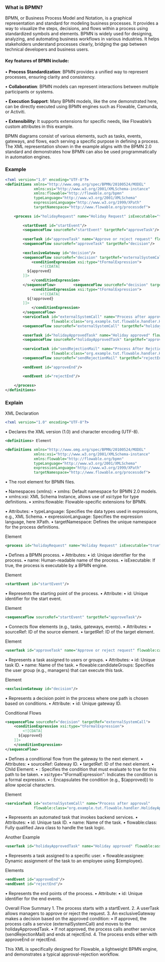 
### What is BPMN?

BPMN, or Business Process Model and Notation, is a graphical representation and standard for modeling business processes. It provides a way to visualize the steps, decisions, and flows within a process using standardized symbols and elements. BPMN is widely used for designing, analyzing, and automating business workflows in various industries. It helps stakeholders understand processes clearly, bridging the gap between technical developers and business users.

#### Key features of BPMN include:

• **Process Standardization**: BPMN provides a unified way to represent processes, ensuring clarity and consistency.

• **Collaboration**: BPMN models can represent interactions between multiple participants or systems.

• **Execution Support**: Many BPMN models, like the one demonstrated here, can be directly executed using BPMN engines such as Flowable, Camunda, or Activiti.

• **Extensibility**: It supports extensions for specific needs, like Flowable’s custom attributes in this example.

BPMN diagrams consist of various elements, such as tasks, events, gateways, and flows, each serving a specific purpose in defining a process. The XML representation shown in the example aligns with the BPMN 2.0 standard and demonstrates how BPMN can also be used programmatically in automation engines.


### Example

```xml
<?xml version="1.0" encoding="UTF-8"?>  
<definitions xmlns="http://www.omg.org/spec/BPMN/20100524/MODEL"  
             xmlns:xsi="http://www.w3.org/2001/XMLSchema-instance"  
             xmlns:flowable="http://flowable.org/bpmn"  
             typeLanguage="http://www.w3.org/2001/XMLSchema"  
             expressionLanguage="http://www.w3.org/1999/XPath"  
             targetNamespace="http://www.flowable.org/processdef">  
  
    <process id="holidayRequest" name="Holiday Request" isExecutable="true">  
  
        <startEvent id="startEvent"/>  
        <sequenceFlow sourceRef="startEvent" targetRef="approveTask"/>  
  
        <userTask id="approveTask" name="Approve or reject request" flowable:candidateGroups="managers"/>  
        <sequenceFlow sourceRef="approveTask" targetRef="decision"/>  
  
        <exclusiveGateway id="decision"/>  
        <sequenceFlow sourceRef="decision" targetRef="externalSystemCall">  
            <conditionExpression xsi:type="tFormalExpression">  
                <![CDATA[  
          ${approved}  
        ]]>  
            </conditionExpression>  
        </sequenceFlow>        <sequenceFlow sourceRef="decision" targetRef="sendRejectionMail">  
            <conditionExpression xsi:type="tFormalExpression">  
                <![CDATA[  
          ${!approved}  
        ]]>  
            </conditionExpression>  
        </sequenceFlow>  
        <serviceTask id="externalSystemCall" name="Process after approval"  
                     flowable:class="org.example.tut.flowable.handler.HolidayApprovalHandler"/>  
        <sequenceFlow sourceRef="externalSystemCall" targetRef="holidayApprovedTask"/>  
  
        <userTask id="holidayApprovedTask" name="Holiday approved" flowable:assignee="${employee}"/>  
        <sequenceFlow sourceRef="holidayApprovedTask" targetRef="approveEnd"/>  
  
        <serviceTask id="sendRejectionMail" name="Process After Rejction"  
                     flowable:class="org.example.tut.flowable.handler.HolidayRejectionHandler"/>  
        <sequenceFlow sourceRef="sendRejectionMail" targetRef="rejectEnd"/>  
  
        <endEvent id="approveEnd"/>  
  
        <endEvent id="rejectEnd"/>  
  
    </process>  
</definitions>
```

### Explain

XML Declaration

```xml
<?xml version="1.0" encoding="UTF-8"?>
```
•	Declares the XML version (1.0) and character encoding (UTF-8).

```xml
<definitions> Element

<definitions xmlns="http://www.omg.org/spec/BPMN/20100524/MODEL"
             xmlns:xsi="http://www.w3.org/2001/XMLSchema-instance"
             xmlns:flowable="http://flowable.org/bpmn"
             typeLanguage="http://www.w3.org/2001/XMLSchema"
             expressionLanguage="http://www.w3.org/1999/XPath"
             targetNamespace="http://www.flowable.org/processdef">
```

•	The root element for BPMN files.

•	Namespaces (xmlns):
	•	xmlns: Default namespace for BPMN 2.0 models.
	•	xmlns:xsi: XML Schema Instance, allows use of xsi:type for type definitions.
	•	xmlns:flowable: Flowable-specific extensions for BPMN.
	
•	Attributes:
	•	typeLanguage: Specifies the data types used in expressions, e.g., XML Schema.
	•	expressionLanguage: Specifies the expression language, here XPath.
	•	targetNamespace: Defines the unique namespace for the process definitions.

<process> Element

```xml
<process id="holidayRequest" name="Holiday Request" isExecutable="true">
```

•	Defines a BPMN process.
•	Attributes:
	•	id: Unique identifier for the process.
	•	name: Human-readable name of the process.
	•	isExecutable: If true, the process is executable by a BPMN engine.

<startEvent> Element

```xml
<startEvent id="startEvent"/>
```
•	Represents the starting point of the process.
•	Attribute:
	•	id: Unique identifier for the start event.

<sequenceFlow> Element

```xml
<sequenceFlow sourceRef="startEvent" targetRef="approveTask"/>
```
•	Connects flow elements (e.g., tasks, gateways, events).
•	Attributes:
	•	sourceRef: ID of the source element.
	•	targetRef: ID of the target element.

<userTask> Element

```xml
<userTask id="approveTask" name="Approve or reject request" flowable:candidateGroups="managers"/>
```
•	Represents a task assigned to users or groups.
•	Attributes:
	•	id: Unique task ID.
	•	name: Name of the task.
	•	flowable:candidateGroups: Specifies the user group (e.g., managers) that can execute this task.

<exclusiveGateway> Element

```xml
<exclusiveGateway id="decision"/>
```
•	Represents a decision point in the process where one path is chosen based on conditions.
•	Attribute:
	•	id: Unique gateway ID.

Conditional Flows

```xml
<sequenceFlow sourceRef="decision" targetRef="externalSystemCall">
    <conditionExpression xsi:type="tFormalExpression">
        <![CDATA[
      ${approved}
    ]]>
    </conditionExpression>
</sequenceFlow>
```
•	Defines a conditional flow from the gateway to the next element.
•	Attributes:
	•	sourceRef: Gateway ID.
	•	targetRef: ID of the next element.
	•	Child Element:
	•	<conditionExpression>: Specifies the condition that must evaluate to true for this path to be taken.
	•	xsi:type="tFormalExpression": Indicates the condition is a formal expression.
	•	<![CDATA[...]]>: Encapsulates the condition (e.g., ${approved}) to allow special characters.

<serviceTask> Element

```xml
<serviceTask id="externalSystemCall" name="Process after approval"
             flowable:class="org.example.tut.flowable.handler.HolidayApprovalHandler"/>
```
•	Represents an automated task that invokes backend services.
•	Attributes:
	•	id: Unique task ID.
	•	name: Name of the task.
	•	flowable:class: Fully qualified Java class to handle the task logic.

Another <userTask> Example

```xml
<userTask id="holidayApprovedTask" name="Holiday approved" flowable:assignee="${employee}"/>
```
•	Represents a task assigned to a specific user.
•	flowable:assignee: Dynamic assignment of the task to an employee using ${employee}.

<endEvent> Elements

```xml
<endEvent id="approveEnd"/>
<endEvent id="rejectEnd"/>
```
•	Represents the end points of the process.
•	Attribute:
	•	id: Unique identifier for the end events.

Overall Flow Summary
	1.	The process starts with a startEvent.
	2.	A userTask allows managers to approve or reject the request.
	3.	An exclusiveGateway makes a decision based on the approved condition:
	•	If approved, the process calls a service (externalSystemCall) and moves to the holidayApprovedTask.
	•	If not approved, the process calls another service (sendRejectionMail) and ends at rejectEnd.
	4.	The process ends either with approveEnd or rejectEnd.

This XML is specifically designed for Flowable, a lightweight BPMN engine, and demonstrates a typical approval-rejection workflow. 